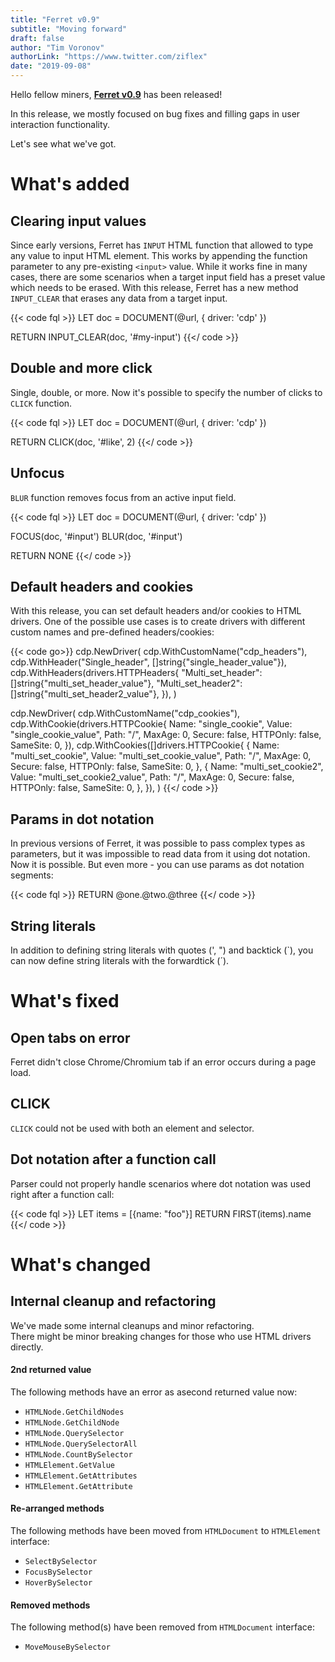 ```yaml
---
title: "Ferret v0.9"
subtitle: "Moving forward"
draft: false
author: "Tim Voronov"
authorLink: "https://www.twitter.com/ziflex"
date: "2019-09-08"
---
```


Hello fellow miners, **[Ferret v0.9](https://github.com/MontFerret/ferret/releases/tag/v0.9.0)** has been released!

In this release, we mostly focused on bug fixes and filling gaps in user interaction functionality.

Let's see what we've got.

# What's added
## Clearing input values
Since early versions, Ferret has ``INPUT`` HTML function that allowed to type any value to input HTML element.
This works by appending the function parameter to any pre-existing `<input>` value. While it works fine in many cases, there are some scenarios when a target input field has a preset value which needs to be erased. With this release, Ferret has a new method ``INPUT_CLEAR`` that erases any data from a target input.

{{< code fql >}}
LET doc = DOCUMENT(@url, {
    driver: 'cdp'
})

RETURN INPUT_CLEAR(doc, '#my-input')
{{</ code >}}

## Double and more click
Single, double, or more. Now it's possible to specify the number of clicks to ``CLICK`` function.

{{< code fql >}}
LET doc = DOCUMENT(@url, {
    driver: 'cdp'
})

RETURN CLICK(doc, '#like', 2)
{{</ code >}}

## Unfocus
``BLUR`` function removes focus from an active input field.

{{< code fql >}}
LET doc = DOCUMENT(@url, {
    driver: 'cdp'
})

FOCUS(doc, '#input')
BLUR(doc, '#input')

RETURN NONE
{{</ code >}}

## Default headers and cookies
With this release, you can set default headers and/or cookies to HTML drivers.
One of the possible use cases is to create drivers with different custom names and pre-defined headers/cookies:

{{< code go>}}
cdp.NewDriver(
    cdp.WithCustomName("cdp_headers"),
    cdp.WithHeader("Single_header", []string{"single_header_value"}),
    cdp.WithHeaders(drivers.HTTPHeaders{
        "Multi_set_header":  []string{"multi_set_header_value"},
        "Multi_set_header2": []string{"multi_set_header2_value"},
    }),
)

cdp.NewDriver(
    cdp.WithCustomName("cdp_cookies"),
    cdp.WithCookie(drivers.HTTPCookie{
        Name:     "single_cookie",
        Value:    "single_cookie_value",
        Path:     "/",
        MaxAge:   0,
        Secure:   false,
        HTTPOnly: false,
        SameSite: 0,
    }),
    cdp.WithCookies([]drivers.HTTPCookie{
        {
            Name:     "multi_set_cookie",
            Value:    "multi_set_cookie_value",
            Path:     "/",
            MaxAge:   0,
            Secure:   false,
            HTTPOnly: false,
            SameSite: 0,
        },
        {
            Name:     "multi_set_cookie2",
            Value:    "multi_set_cookie2_value",
            Path:     "/",
            MaxAge:   0,
            Secure:   false,
            HTTPOnly: false,
            SameSite: 0,
        },
    }),
)
{{</ code >}}

## Params in dot notation
In previous versions of Ferret, it was possible to pass complex types as parameters, but it was impossible to read data from it using dot notation. Now it is possible. But even more - you can use params as dot notation segments:

{{< code fql >}}
RETURN @one.@two.@three
{{</ code >}}

## String literals
In addition to defining string literals with quotes (', ") and backtick (\`), you can now define string literals with the forwardtick (´).

# What's fixed
## Open tabs on error
Ferret didn't close Chrome/Chromium tab if an error occurs during a page load.

## CLICK
``CLICK`` could not be used with both an element and selector.

## Dot notation after a function call
Parser could not properly handle scenarios where dot notation was used right after a function call:

{{< code fql >}}
LET items = [{name: "foo"}]
RETURN FIRST(items).name
{{</ code >}}

# What's changed
## Internal cleanup and refactoring
We've made some internal cleanups and minor refactoring.    
There might be minor breaking changes for those who use HTML drivers directly. 

#### 2nd returned value
The following methods have an error as asecond returned value now: 

- ``HTMLNode.GetChildNodes``
- ``HTMLNode.GetChildNode``
- ``HTMLNode.QuerySelector``
- ``HTMLNode.QuerySelectorAll``
- ``HTMLNode.CountBySelector``
- ``HTMLElement.GetValue``
- ``HTMLElement.GetAttributes``
- ``HTMLElement.GetAttribute``

#### Re-arranged methods
The following methods have been moved from ``HTMLDocument`` to ``HTMLElement`` interface:

- ``SelectBySelector``
- ``FocusBySelector``
- ``HoverBySelector``

#### Removed methods
The following method(s) have been removed from ``HTMLDocument`` interface:

- ``MoveMouseBySelector``
